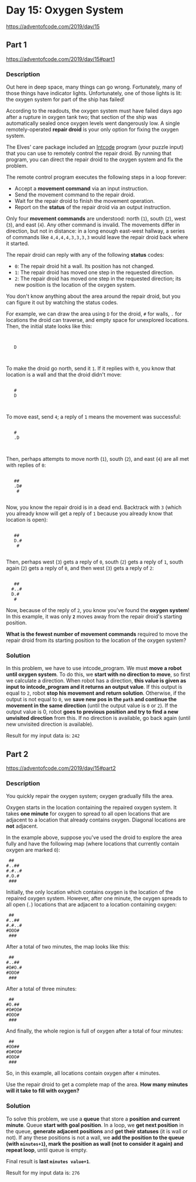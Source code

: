 # Day 15: Oxygen System
https://adventofcode.com/2019/day/15

## Part 1
https://adventofcode.com/2019/day/15#part1

### Description
Out here in deep space, many things can go wrong. Fortunately, many of those things have indicator lights. Unfortunately, one of those lights is lit: the oxygen system for part of the ship has failed!

According to the readouts, the oxygen system must have failed days ago after a rupture in oxygen tank two; that section of the ship was automatically sealed once oxygen levels went dangerously low. A single remotely-operated **repair droid** is your only option for fixing the oxygen system.

The Elves' care package included an [Intcode](https://adventofcode.com/2019/day/9) program (your puzzle input) that you can use to remotely control the repair droid. By running that program, you can direct the repair droid to the oxygen system and fix the problem.

The remote control program executes the following steps in a loop forever:
* Accept a **movement command** via an input instruction.
* Send the movement command to the repair droid.
* Wait for the repair droid to finish the movement operation.
* Report on the **status** of the repair droid via an output instruction.

Only four **movement commands** are understood: north (`1`), south (`2`), west (`3`), and east (`4`). Any other command is invalid. The movements differ in direction, but not in distance: in a long enough east-west hallway, a series of commands like `4,4,4,4,3,3,3,3` would leave the repair droid back where it started.

The repair droid can reply with any of the following **status** codes:
* `0`: The repair droid hit a wall. Its position has not changed.
* `1`: The repair droid has moved one step in the requested direction.
* `2`: The repair droid has moved one step in the requested direction; its new position is the location of the oxygen system.

You don't know anything about the area around the repair droid, but you can figure it out by watching the status codes.

For example, we can draw the area using `D` for the droid, `#` for walls, `.` for locations the droid can traverse, and empty space for unexplored locations. Then, the initial state looks like this:
```
      
      
   D  
      
      
```

To make the droid go north, send it `1`. If it replies with `0`, you know that location is a wall and that the droid didn't move:
```
      
   #  
   D  
      
      
```

To move east, send `4`; a reply of `1` means the movement was successful:
```
      
   #  
   .D 
      
      
```

Then, perhaps attempts to move north (`1`), south (`2`), and east (`4`) are all met with replies of `0`:
```
      
   ## 
   .D#
    # 
      
```

Now, you know the repair droid is in a dead end. Backtrack with `3` (which you already know will get a reply of `1` because you already know that location is open):
```
      
   ## 
   D.#
    # 
      
```

Then, perhaps west (`3`) gets a reply of `0`, south (`2`) gets a reply of `1`, south again (`2`) gets a reply of `0`, and then west (`3`) gets a reply of `2`:
```
      
   ## 
  #..#
  D.# 
   #  
```

Now, because of the reply of `2`, you know you've found the **oxygen system**! In this example, it was only **`2`** moves away from the repair droid's starting position.

**What is the fewest number of movement commands** required to move the repair droid from its starting position to the location of the oxygen system?

### Solution
In this problem, we have to use intcode_program. We must **move a robot until oxygen system**. To do this, we **start with no direction to move**, so first we calculate a direction. When robot has a direction, **this value is given as input to intcode_program and it returns an output value**. If this output is equal to `2`, robot **stop his movement and return solution**. Otherwise, if the output is not equal to `0`, we **save new pos in the `path` and continue the movement in the same direction** (until the output value is `0` or `2`). If the output value is 0, robot **goes to previous position and try to find a new unvisited direction** from this. If no direction is available, go back again (until new unvisited direction is available).

Result for my input data is: `242`


## Part 2
https://adventofcode.com/2019/day/15#part2

### Description
You quickly repair the oxygen system; oxygen gradually fills the area.

Oxygen starts in the location containing the repaired oxygen system. It takes **one minute** for oxygen to spread to all open locations that are adjacent to a location that already contains oxygen. Diagonal locations are **not** adjacent.

In the example above, suppose you've used the droid to explore the area fully and have the following map (where locations that currently contain oxygen are marked `O`):
```
 ##   
#..## 
#.#..#
#.O.# 
 ###  
```

Initially, the only location which contains oxygen is the location of the repaired oxygen system. However, after one minute, the oxygen spreads to all open (`.`) locations that are adjacent to a location containing oxygen:
```
 ##   
#..## 
#.#..#
#OOO# 
 ###  
```

After a total of two minutes, the map looks like this:
```
 ##   
#..## 
#O#O.#
#OOO# 
 ###  
```

After a total of three minutes:
```
 ##   
#O.## 
#O#OO#
#OOO# 
 ###  
```

And finally, the whole region is full of oxygen after a total of four minutes:
```
 ##   
#OO## 
#O#OO#
#OOO# 
 ###  
```

So, in this example, all locations contain oxygen after `4` minutes.

Use the repair droid to get a complete map of the area. **How many minutes will it take to fill with oxygen?**

### Solution
To solve this problem, we use a **queue** that store a **position and current minute**. Queue **start with goal position**. In a loop, we **get next position** in the queue, **generate adjacent positions** and **get their statuses** (it is wall or not). If any these positions is not a wall, we **add the position to the queue (with `minutes+1`), mark the position as wall (not to consider it again) and repeat loop**, until queue is empty.

Final result is **last `minutes value+1`**.

Result for my input data is: `276`
